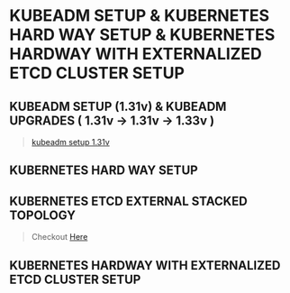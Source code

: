 # KUBEADM SETUP & KUBERNETES HARD WAY SETUP & KUBERNETES HARDWAY WITH EXTERNALIZED ETCD CLUSTER SETUP

## KUBEADM SETUP (1.31v) & KUBEADM UPGRADES ( 1.31v -> 1.31v -> 1.33v )

> [kubeadm setup 1.31v](https://github.com/mesivayenduri/kubeadm-setup/blob/main/k8s1.31v_installation.md)

## KUBERNETES HARD WAY SETUP

## KUBERNETES ETCD EXTERNAL STACKED TOPOLOGY
> Checkout [Here](https://github.com/mesivayenduri/etcd-external-topology-cluster/tree/master/etcd)

## KUBERNETES HARDWAY WITH EXTERNALIZED ETCD CLUSTER SETUP